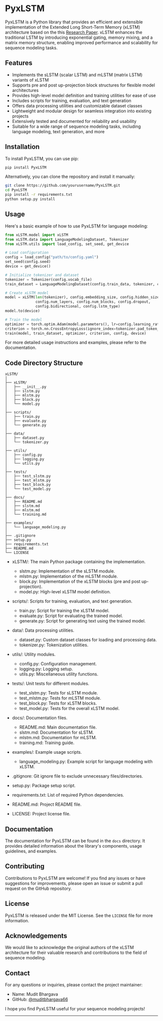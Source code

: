 # PyxLSTM

PyxLSTM is a Python library that provides an efficient and extensible implementation of the Extended Long Short-Term Memory (xLSTM) architecture based on the this [Research Paper](https://arxiv.org/abs/2405.04517). xLSTM enhances the traditional LSTM by introducing exponential gating, memory mixing, and a matrix memory structure, enabling improved performance and scalability for sequence modeling tasks.

## Features

- Implements the sLSTM (scalar LSTM) and mLSTM (matrix LSTM) variants of xLSTM
- Supports pre and post up-projection block structures for flexible model architectures
- Provides high-level model definition and training utilities for ease of use
- Includes scripts for training, evaluation, and text generation
- Offers data processing utilities and customizable dataset classes
- Lightweight and modular design for seamless integration into existing projects
- Extensively tested and documented for reliability and usability
- Suitable for a wide range of sequence modeling tasks, including language modeling, text generation, and more

## Installation

To install PyxLSTM, you can use pip:

```bash
pip install PyxLSTM
```

Alternatively, you can clone the repository and install it manually:

```bash
git clone https://github.com/yourusername/PyxLSTM.git
cd PyxLSTM
pip install -r requirements.txt
python setup.py install
```

## Usage

Here's a basic example of how to use PyxLSTM for language modeling:

```python
from xLSTM.model import xLSTM
from xLSTM.data import LanguageModelingDataset, Tokenizer
from xLSTM.utils import load_config, set_seed, get_device

# Load configuration
config = load_config("path/to/config.yaml")
set_seed(config.seed)
device = get_device()

# Initialize tokenizer and dataset
tokenizer = Tokenizer(config.vocab_file)
train_dataset = LanguageModelingDataset(config.train_data, tokenizer, config.max_length)

# Create xLSTM model
model = xLSTM(len(tokenizer), config.embedding_size, config.hidden_size,
              config.num_layers, config.num_blocks, config.dropout,
              config.bidirectional, config.lstm_type)
model.to(device)

# Train the model
optimizer = torch.optim.Adam(model.parameters(), lr=config.learning_rate)
criterion = torch.nn.CrossEntropyLoss(ignore_index=tokenizer.pad_token_id)
train(model, train_dataset, optimizer, criterion, config, device)
```

For more detailed usage instructions and examples, please refer to the documentation.

## Code Directory Structure

```
xLSTM/
│
├── xLSTM/
│   ├── __init__.py
│   ├── slstm.py
│   ├── mlstm.py
│   ├── block.py
│   └── model.py
│ 
├── scripts/
│   ├── train.py
│   ├── evaluate.py
│   └── generate.py
│
├── data/
│   ├── dataset.py
│   └── tokenizer.py
│
├── utils/
│   ├── config.py
│   ├── logging.py
│   └── utils.py
│
├── tests/
│   ├── test_slstm.py  
│   ├── test_mlstm.py
│   ├── test_block.py
│   └── test_model.py
│
├── docs/
│   ├── README.md
│   ├── slstm.md
│   ├── mlstm.md
│   └── training.md
│
├── examples/
│   └── language_modeling.py
│
├── .gitignore
├── setup.py
├── requirements.txt
├── README.md
└── LICENSE
```

- xLSTM/: The main Python package containing the implementation.
  - slstm.py: Implementation of the sLSTM module.
  - mlstm.py: Implementation of the mLSTM module.
  - block.py: Implementation of the xLSTM blocks (pre and post up-projection).
  - model.py: High-level xLSTM model definition.

- scripts/: Scripts for training, evaluation, and text generation.
  - train.py: Script for training the xLSTM model.
  - evaluate.py: Script for evaluating the trained model.
  - generate.py: Script for generating text using the trained model.

- data/: Data processing utilities.
  - dataset.py: Custom dataset classes for loading and processing data.
  - tokenizer.py: Tokenization utilities.

- utils/: Utility modules.
  - config.py: Configuration management.
  - logging.py: Logging setup.
  - utils.py: Miscellaneous utility functions.

- tests/: Unit tests for different modules.
  - test_slstm.py: Tests for sLSTM module.  
  - test_mlstm.py: Tests for mLSTM module.
  - test_block.py: Tests for xLSTM blocks.
  - test_model.py: Tests for the overall xLSTM model.

- docs/: Documentation files.
  - README.md: Main documentation file.
  - slstm.md: Documentation for sLSTM.
  - mlstm.md: Documentation for mLSTM.
  - training.md: Training guide.

- examples/: Example usage scripts.
  - language_modeling.py: Example script for language modeling with xLSTM.

- .gitignore: Git ignore file to exclude unnecessary files/directories.
- setup.py: Package setup script.
- requirements.txt: List of required Python dependencies.
- README.md: Project README file.
- LICENSE: Project license file.

## Documentation

The documentation for PyxLSTM can be found in the `docs` directory. It provides detailed information about the library's components, usage guidelines, and examples.

## Contributing

Contributions to PyxLSTM are welcome! If you find any issues or have suggestions for improvements, please open an issue or submit a pull request on the GitHub repository.

## License

PyxLSTM is released under the MIT License. See the `LICENSE` file for more information.

## Acknowledgements

We would like to acknowledge the original authors of the xLSTM architecture for their valuable research and contributions to the field of sequence modeling.

## Contact

For any questions or inquiries, please contact the project maintainer:

- Name: Mudit Bhargava
- GitHub: [@muditbhargava66](https://github.com/muditbhargava66)

I hope you find PyxLSTM useful for your sequence modeling projects!

---